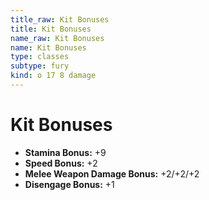 ```yaml
---
title_raw: Kit Bonuses
title: Kit Bonuses
name_raw: Kit Bonuses
name: Kit Bonuses
type: classes
subtype: fury
kind: o 17 8 damage
---
```


# Kit Bonuses

- **Stamina Bonus:** +9
- **Speed Bonus:** +2
- **Melee Weapon Damage Bonus:** +2/+2/+2
- **Disengage Bonus:** +1
